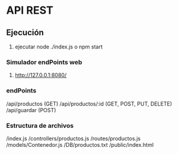 # API REST

## Ejecución
1) ejecutar node ./index.js o  npm start

### Simulador endPoints web
1) http://127.0.0.1:8080/

### endPoints
/api/productos (GET)
/api/productos/:id (GET, POST, PUT, DELETE)
/api/guardar (POST)


### Estructura de archivos

/index.js
/controllers/productos.js
/routes/productos.js
/models/Contenedor.js
/DB/productos.txt
/public/index.html
